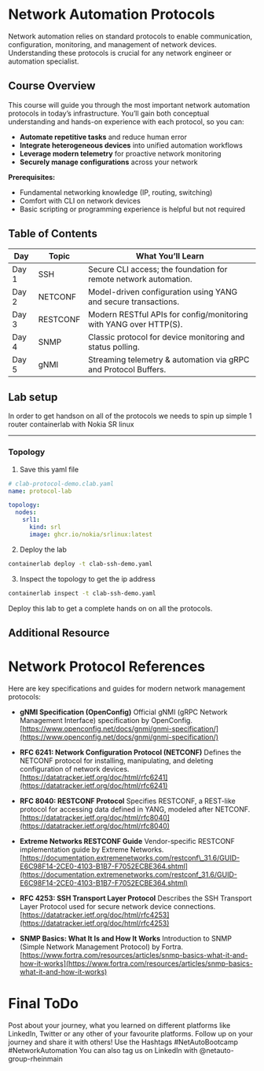 # Network Automation Protocols

Network automation relies on standard protocols to enable communication, configuration, monitoring, and management of network devices. Understanding these protocols is crucial for any network engineer or automation specialist.

## Course Overview

This course will guide you through the most important network automation protocols in today’s infrastructure. You’ll gain both conceptual understanding and hands-on experience with each protocol, so you can:

- **Automate repetitive tasks** and reduce human error  
- **Integrate heterogeneous devices** into unified automation workflows  
- **Leverage modern telemetry** for proactive network monitoring  
- **Securely manage configurations** across your network  

**Prerequisites:**  
- Fundamental networking knowledge (IP, routing, switching)  
- Comfort with CLI on network devices  
- Basic scripting or programming experience is helpful but not required  

## Table of Contents

| Day    | Topic               | What You’ll Learn                                                      |
|--------|---------------------|-----------------------------------------------------------------------|
| Day 1  | SSH                 | Secure CLI access; the foundation for remote network automation.       |
| Day 2  | NETCONF             | Model-driven configuration using YANG and secure transactions.         |
| Day 3  | RESTCONF            | Modern RESTful APIs for config/monitoring with YANG over HTTP(S).      |
| Day 4  | SNMP                | Classic protocol for device monitoring and status polling.             |
| Day 5  | gNMI                | Streaming telemetry & automation via gRPC and Protocol Buffers.        |


## Lab setup

In order to get handson on all of the protocols we needs to spin up simple 1 router containerlab with Nokia SR linux

---

### Topology
1. Save this yaml file

```yaml
# clab-protocol-demo.clab.yaml
name: protocol-lab

topology:
  nodes:
    srl1:
      kind: srl
      image: ghcr.io/nokia/srlinux:latest
```
2. Deploy the lab

```bash
containerlab deploy -t clab-ssh-demo.yaml
```
3. Inspect the topology to get the ip address

```bash
containerlab inspect -t clab-ssh-demo.yaml
```

Deploy this lab to get a complete hands on on all the protocols.

## Additional Resource

# Network Protocol References

Here are key specifications and guides for modern network management protocols:

* **gNMI Specification (OpenConfig)**
  Official gNMI (gRPC Network Management Interface) specification by OpenConfig.
  [https://www.openconfig.net/docs/gnmi/gnmi-specification/](https://www.openconfig.net/docs/gnmi/gnmi-specification/)

* **RFC 6241: Network Configuration Protocol (NETCONF)**
  Defines the NETCONF protocol for installing, manipulating, and deleting configuration of network devices.
  [https://datatracker.ietf.org/doc/html/rfc6241](https://datatracker.ietf.org/doc/html/rfc6241)

* **RFC 8040: RESTCONF Protocol**
  Specifies RESTCONF, a REST-like protocol for accessing data defined in YANG, modeled after NETCONF.
  [https://datatracker.ietf.org/doc/html/rfc8040](https://datatracker.ietf.org/doc/html/rfc8040)

* **Extreme Networks RESTCONF Guide**
  Vendor-specific RESTCONF implementation guide by Extreme Networks.
  [https://documentation.extremenetworks.com/restconf\_31.6/GUID-E6C98F14-2CE0-4103-B1B7-F7052ECBE364.shtml](https://documentation.extremenetworks.com/restconf_31.6/GUID-E6C98F14-2CE0-4103-B1B7-F7052ECBE364.shtml)

* **RFC 4253: SSH Transport Layer Protocol**
  Describes the SSH Transport Layer Protocol used for secure network device connections.
  [https://datatracker.ietf.org/doc/html/rfc4253](https://datatracker.ietf.org/doc/html/rfc4253)

* **SNMP Basics: What It Is and How It Works**
  Introduction to SNMP (Simple Network Management Protocol) by Fortra.
  [https://www.fortra.com/resources/articles/snmp-basics-what-it-and-how-it-works](https://www.fortra.com/resources/articles/snmp-basics-what-it-and-how-it-works)


# Final ToDo

Post about your journey, what you learned on different platforms like LinkedIn, Twitter or any other of your favourite platforms. Follow up on your journey and share it with others! Use the Hashtags #NetAutoBootcamp #NetworkAutomation
You can also tag us on LinkedIn with @netauto-group-rheinmain